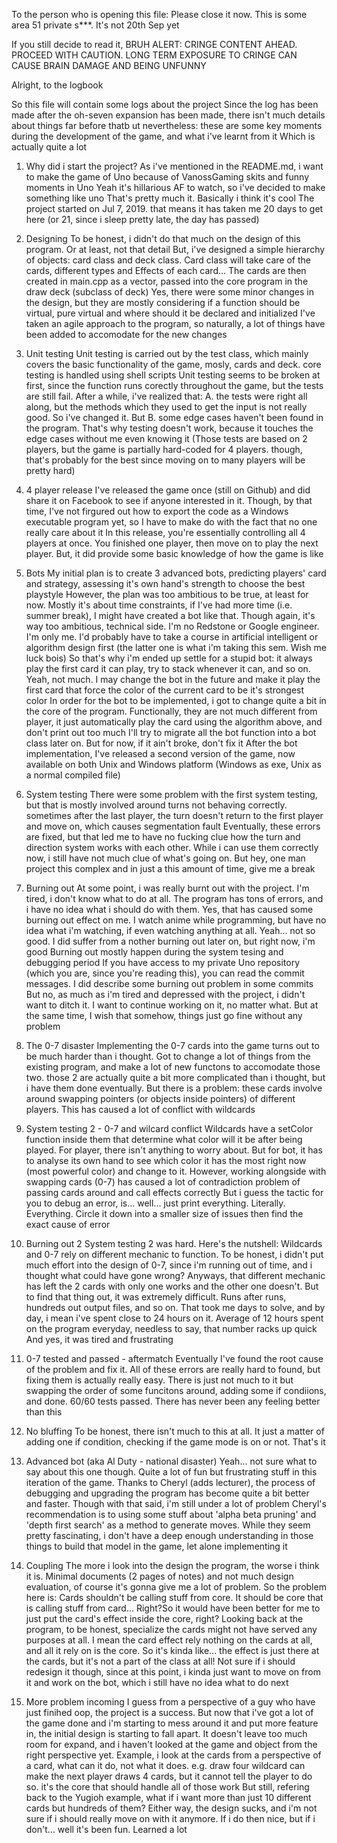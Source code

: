 To the person who is opening this file: Please close it now. This is some area 51 private s***. It's not 20th Sep yet



















If you still decide to read it, BRUH ALERT: CRINGE CONTENT AHEAD. PROCEED WITH CAUTION. LONG TERM EXPOSURE TO CRINGE CAN CAUSE BRAIN DAMAGE AND BEING UNFUNNY










Alright, to the logbook

So this file will contain some logs about the project
Since the log has been made after the oh-seven expansion has been made, there isn't much details about things far before thatb ut nevertheless: these are some key moments during the development of the game, and what i've learnt from it
Which is actually quite a lot

1. Why did i start the project?
As i've mentioned in the README.md, i want to make the game of Uno because of VanossGaming skits and funny moments in Uno
Yeah it's hillarious AF to watch, so i've decided to make something like uno
That's pretty much it. Basically i think it's cool
The project started on Jul 7, 2019. that means it has taken me 20 days to get here (or 21, since i sleep pretty late, the day has passed)

2. Designing
To be honest, i didn't do that much on the design of this program. Or at least, not that detail
But, i've designed a simple hierarchy of objects: card class and deck class. Card class will take care of the cards, different types and
Effects of each card... The cards are then created in main.cpp as a vector, passed into the core program in the draw deck (subclass of deck)
Yes, there were some minor changes in the design, but they are mostly considering if a function should be virtual, pure virtual and where should it 
be declared and initialized
I've taken an agile approach to the program, so naturally, a lot of things have been added to accomodate for the new changes

3. Unit testing
Unit testing is carried out by the test class, which mainly covers the basic functionality of the game, mosly, cards and deck. core testing is handled
using shell scripts
Unit testing seems to be broken at first, since the function runs corectly throughout the game, but the tests are still fail. After a while, i've realized 
that: A. the tests were right all along, but the methods which they used to get the input is not really good. So i've changed it. But B. some edge cases haven't been found in the program. That's why testing doesn't work, because it touches the edge cases without me even knowing it
(Those tests are based on 2 players, but the game is partially hard-coded for 4 players. though, that's probably for the best since moving on to many players
will be pretty hard)

4. 4 player release
I've released the game once (still on Github) and did share it on Facebook to see if anyone interested in it. Though, by that time, I've not firgured out how to export the code as a Windows executable program yet, so I have to make do with the fact that no one really care about it
In this release, you're essentially controlling all 4 players at once. You finished one player, then move on to play the next player. But, it did provide
some basic knowledge of how the game is like

5. Bots
My initial plan is to create 3 advanced bots, predicting players' card and strategy, assessing it's own hand's strength to choose the best playstyle
However, the plan was too ambitious to be true, at least for now. Mostly it's about time constraints, if I've had more time (i.e. summer break), I might have 
created a bot like that. Though again, it's way too ambitious, technical side. I'm no Redstone or Google engineer. I'm only me. I'd probably have to take a course in artificial intelligent or algorithm design first (the latter one is what i'm taking this sem. Wish me luck bois)
So that's why i'm ended up settle for a stupid bot: it always play the first card it can play, try to stack whenever it can, and so on. Yeah, not much. I may change the bot in the future and make it play the first card that force the color of the current card to be it's strongest color
In order for the bot to be implemented, i got to change quite a bit in the core of the program. Functionally, they are not much different from player, it just automatically play the card using the algorithm above, and don't print out too much
I'll try to migrate all the bot function into a bot class later on. But for now, if it ain't broke, don't fix it
After the bot implementation, I've released a second version of the game, now available on both Unix and Windows platform (Windows as exe, Unix as a normal compiled file)

6. System testing
There were some problem with the first system testing, but that is mostly involved around turns not behaving correctly. sometimes after the last player, the turn doesn't return to the first player and move on, which causes segmentation fault
Eventually, these errors are fixed, but that led me to have no fucking clue how the turn and direction system works with each other. While i can use them correctly now, i still have not much clue of what's going on. But hey, one man project this complex and in just a this amount of time, give me a break

7. Burning out
At some point, i was really burnt out with the project. I'm tired, i don't know what to do at all. The program has tons of errors, and i have no idea what i should do with them. Yes, that has caused some burning out effect on me. I watch anime while programming, but have no idea what i'm watching, if even watching anything at all. Yeah... not so good. I did suffer from a nother burning out later on, but right now, i'm good
Burning out mostly happen during the system tesing and debugging period
If you have access to my private Uno repository (which you are, since you're reading this), you can read the commit messages. I did describe some burning out problem in some commits
But no, as much as i'm tired and depressed with the project, i didn't want to ditch it. I want to continue working on it, no matter what. But at the same time, I wish that somehow, things just go fine without any problem

8. The 0-7 disaster
Implementing the 0-7 cards into the game turns out to be much harder than i thought. Got to change a lot of things from the existing program, and make a lot of new functons to accomodate those two. those 2 are actually quite a bit more complicated than i thought, but i have them done eventually. But there is a problem: these cards involve around swapping pointers (or objects inside pointers) of different players. This has caused a lot of conflict with wildcards

7. System testing 2 - 0-7 and wilcard conflict
Wildcards have a setColor function inside them that determine what color will it be after being played. For player, there isn't anything to worry about. But for bot, it has to analyse its own hand to see which color it has the most right now (most powerful color) and change to it. However, working alongside with swapping cards (0-7) has caused a lot of contradiction problem of passing cards around and call effects correctly
But i guess the tactic for you to debug an error, is... well... just print everything. Literally. Everything. Circle it down into a smaller size of issues then find the exact cause of error

8. Burning out 2
System testing 2 was hard. Here's the nutshell: Wildcards and 0-7 rely on different mechanic to function. To be honest, i didn't put much effort into the design of 0-7, since i'm running out of time, and i thought what could have gone wrong? Anyways, that different mechanic has left the 2 cards with only one works and the other one doesn't. But to find that thing out, it was extremely difficult. Runs after runs, hundreds out output files, and so on. That took me days to solve, and by day, i mean i've spent close to 24 hours on it. Average of 12 hours spent on the program everyday, needless to say, that number racks up quick
And yes, it was tired and frustrating

9. 0-7 tested and passed - aftermatch
Eventually I've found the root cause of the problem and fix it. All of these errors are really hard to found, but fixing them is actually really easy. There is just not much to it but swapping the order of some funcitons around, adding some if condiions, and done. 60/60 tests passed. There has never been any feeling better than this

10. No bluffing
To be honest, there isn't much to this at all. It just a matter of adding one if condition, checking if the game mode is on or not. That's it

11. Advanced bot (aka Al Duty - national disaster)
Yeah... not sure what to say about this one though. Quite a lot of fun but frustrating stuff in this iteration of the game. Thanks to Cheryl (adds lecturer), the process of debugging and upgrading the program has become quite a bit better and faster. Though with that said, i'm still under a lot of problem
Cheryl's recommendation is to using some stuff about 'alpha beta pruning' and 'depth first search' as a method to generate moves. While they seem pretty fascinating, i don't have a deep enough understanding in those things to build that model in the game, let alone implementing it

12. Coupling
The more i look into the design the program, the worse i think it is. Minimal documents (2 pages of notes) and not much design evaluation, of course it's gonna give me a lot of problem. So the problem here is: Cards shouldn't be calling stuff from core. It should be core that is calling stuff from card... Right?So it would have been better for me to just put the card's effect inside the core, right?
Looking back at the program, to be honest, specialize the cards might not have served any purposes at all. I mean the card effect rely nothing on the cards at all, and all it rely on is the core. So it's kinda like... the effect is just there at the cards, but it's not a part of the class at all!
Not sure if i should redesign it though, since at this point, i kinda just want to move on from it and work on the bot, which i still have no idea what to do next

13. More problem incoming
I guess from a perspective of a guy who have just finihed oop, the project is a success. But now that i've got a lot of the game done and i'm starting to mess around it and put more feature in, the initial design is starting to fall apart. It doesn't leave too much room for expand, and i haven't looked at the game and object from the right perspective yet. Example, i look at the cards from a perspective of a card, what can it do, not what it does. e.g. draw four wildcard can make the next player draws 4 cards, but it cannot tell the player to do so. it's the core that should handle all of those work
But still, refering back to the Yugioh example, what if i want more than just 10 different cards but hundreds of them?
Either way, the design sucks, and i'm not sure if i should really move on with it anymore. If i do then nice, but if i don't... well it's been fun. Learned a lot
